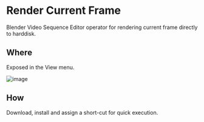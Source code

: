 # Render Current Frame
Blender Video Sequence Editor operator for rendering current frame directly to harddisk.

## Where
Exposed in the View menu.

![image](https://user-images.githubusercontent.com/1322593/193919516-2787262b-28c9-468d-9595-f6c0b81606f3.png)

## How
Download, install and assign a short-cut for quick execution. 
